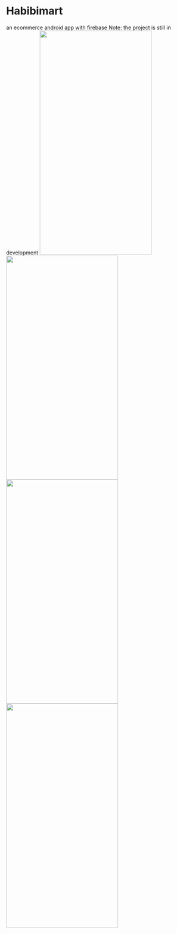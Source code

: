 # Habibimart
an ecommerce android app with firebase
Note: the project is still in development 
<img src="https://github.com/sawood14012/Habibimart/blob/master/Screenshot_20190304-112836.jpg" width="300" height="600" />
<img src="https://github.com/sawood14012/Habibimart/blob/master/Screenshot_20190304-112250.jpg" width="300" height="600" />
<img src="https://github.com/sawood14012/Habibimart/blob/master/Screenshot_20190304-112300.jpg" width="300" height="600" />
<img src="https://github.com/sawood14012/Habibimart/blob/master/Screenshot_20190304-112433.jpg" width="300" height="600" />
